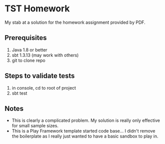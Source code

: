 # TST Homework
My stab at a solution for the homework assignment provided by PDF.

## Prerequisites
1. Java 1.8 or better
1. sbt 1.3.13 (may work with others)
1. git to clone repo

## Steps to validate tests
1. in console, cd to root of project
1. sbt test

## Notes
- This is clearly a complicated problem. My solution is really only effective for small sample sizes.
- This is a Play Framework template started code base... I didn't remove the boilerplate as I really just wanted to have a basic sandbox to play in.
 


